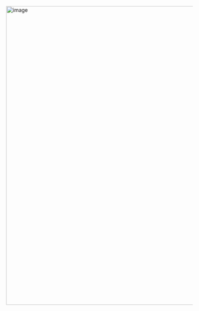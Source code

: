 
<img width="736" height="807" alt="image" src="https://github.com/user-attachments/assets/0761cc54-be0c-4485-adda-bdf28204384f" />

